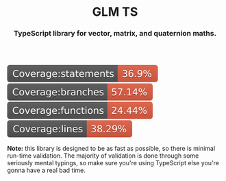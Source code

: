<center>

# GLM TS
### TypeScript library for vector, matrix, and quaternion maths.

</center>
<br />
<br />

![branch statements](./badges/badge-statements.svg)
![branch coverage](./badges/badge-branches.svg)
![branch functions](./badges/badge-functions.svg)
![branch lines](./badges/badge-lines.svg)

**Note:** this library is designed to be as fast as possible, so there is minimal run-time validation. The majority of validation is done through some seriously mental typings, so make sure you're using TypeScript else you're gonna have a real bad time.
